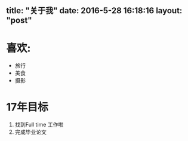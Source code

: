 title: "关于我"
date: 2016-5-28 16:18:16
layout: "post"
---

# 喜欢:  
- 旅行
- 美食  
- 摄影  

# 17年目标
1. 找到Full time 工作啦  
2. 完成毕业论文   



